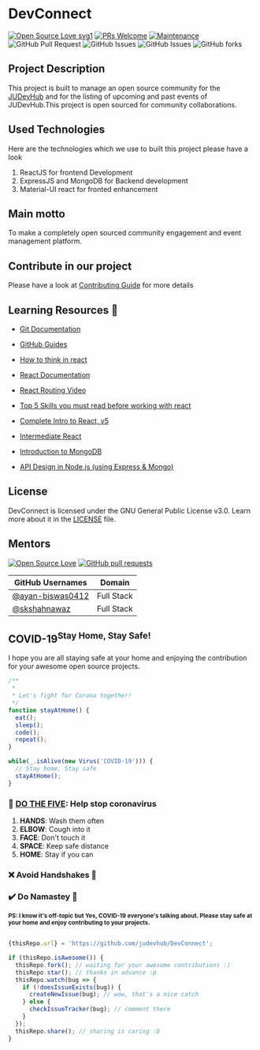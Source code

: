 # DevConnect

<div align="centre">

[![Open Source Love svg1](https://badges.frapsoft.com/os/v1/open-source.svg?v=103)](https://github.com/ellerbrock/open-source-badges/)
[![PRs Welcome](https://img.shields.io/badge/PRs-welcome-brightgreen.svg?style=flat-square)](http://makeapullrequest.com)
[![Maintenance](https://img.shields.io/badge/Maintained%3F-yes-green.svg)](https://github.com/judevhub/DevConnect)
![GitHub Pull Request](https://img.shields.io/github/issues-raw/judevhub/DevConnect)
![GitHub Issues](https://img.shields.io/github/issues-closed-raw/judevhub/DevConnect)
![GitHub Issues](https://img.shields.io/bitbucket/pr-raw/judevhub/DevConnect)
![GitHub forks](https://img.shields.io/github/forks/judevhub/DevConnect?label=Fork&style=social)

</div>

## Project Description

This project is built to manage an open source community for the [JUDevHub](https://github.com/judevhub) and for the listing of upcoming and past events of JUDevHub.This project is open sourced for community collaborations.

## Used Technologies

Here are the technologies which we use to built this project please have a look

1. ReactJS for frontend Development
2. ExpressJS and MongoDB for Backend development
3. Material-UI react for fronted enhancement

## Main motto

To make a completely open sourced community engagement and event management platform.

## Contribute in our project

Please have a look at [Contributing Guide](CONTRIBUTING.md) for more details

## Learning Resources 🧰

- [Git Documentation](https://git-scm.com/docs)
- [GitHub Guides](https://guides.github.com/)
- [How to think in react](https://www.youtube.com/watch?v=YJPSR9dEQV8&t=17s)
- [React Documentation](https://reactjs.org/docs/getting-started.html)
- [React Routing Video](https://www.youtube.com/watch?v=Law7wfdg_ls&t=1778s)
- [Top 5 Skills you must read before working with react](https://www.geeksforgeeks.org/top-5-skills-you-must-know-before-you-learn-reactjs/)


-   [Complete Intro to React, v5](https://frontendmasters.com/courses/complete-react-v5/)
    
-   [Intermediate React](https://frontendmasters.com/courses/intermediate-react/)
    
-   [Introduction to MongoDB](https://frontendmasters.com/courses/mongodb/)
    
- [API Design in Node.js (using Express & Mongo)](https://frontendmasters.com/courses/api-design-nodejs/using-the-mongo-with-node/)

## License

DevConnect is licensed under the GNU General Public License v3.0. Learn more about it in the [LICENSE](LICENSE) file.

## Mentors

[![Open Source Love](https://badges.frapsoft.com/os/v2/open-source.svg?v=103)](https://github.com/judevhub) [![GitHub pull requests](https://img.shields.io/github/issues-pr-closed-raw/judevhub/DevConnect?logo=git&logoColor=white)](https://github.com/judevhub/DevConnect/pulls?q=is%3Apr+is%3Aclosed)

| GitHub Usernames                                      | Domain                     |
| ----------------------------------------------------- | -------------------------- |
| [@ayan-biswas0412](https://github.com/ayan-biswas0412)| Full Stack                 |
| [@skshahnawaz](https://github.com/skshahnawaz)        | Full Stack                 |

## COVID-19<sup>Stay Home, Stay Safe!</sup>

I hope you are all staying safe at your home and enjoying the contribution for your awesome open source projects.

```javascript
/**
 * 
 * Let's fight for Corona together!
 */
function stayAtHome() {
  eat();
  sleep();
  code();
  repeat();
}

while(_.isAlive(new Virus('COVID-19'))) {
  // Stay home, Stay safe
  stayAtHome();
}

```

### :wave: [DO THE FIVE](https://www.mohfw.gov.in/): Help stop coronavirus

1. **HANDS**: Wash them often
2. **ELBOW**: Cough into it
3. **FACE**: Don't touch it
4. **SPACE**: Keep safe distance
5. **HOME**: Stay if you can

### :x: Avoid Handshakes :handshake: 
### :heavy_check_mark: Do Namastey :pray:

<sup>**PS: I know it's off-topic but **Yes**, COVID-19 everyone's talking about. Please stay safe at your home and enjoy contributing to your projects.**</sup>

```javascript

{thisRepo.url} = 'https://github.com/judevhub/DevConnect';

if (thisRepo.isAwesome()) {
  thisRepo.fork(); // waiting for your awesome contributions :)
  thisRepo.star(); // thanks in advance :p
  thisRepo.watch(bug => {
    if (!doesIssueExists(bug)) {
      createNewIssue(bug); // wow, that's a nice catch
    } else {
      checkIssueTracker(bug); // comment there
    }
  });
  thisRepo.share(); // sharing is caring :D
}
```
